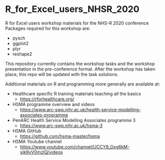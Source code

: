 # R_for_Excel_users_NHSR_2020
R for Excel users workshop materials for the NHS-R 2020 conference
Packages required for this workshop are:
* pysch
* ggplot2
* plyr
* reshape2

This repository currently contains the workshop tasks and the workshop presentation in the pre-conference format. After the workshop has taken place, this repo will be updated with the task solutions.

Additional materials on R and programming more generally are available at:
* Healthcare specific R training materials teaching all the basics
  * https://rforhealthcare.org/
* HSMA programme overview and videos 
  * https://www.arc-swp.nihr.ac.uk/health-service-modelling-associates-programme
* PenARC Health Service Modelling Associates programme 3 
  * https://www.arc-swp.nihr.ac.uk/hsma-3
* HSMA GitHub 
  * https://github.com/hsma-master/hsma
* HSMA Youtube channel 
  * https://www.youtube.com/channel/UCCY9_Gxg6kM-xjk9vV0mzIQ/videos
